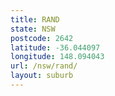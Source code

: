 ```yaml
---
title: RAND
state: NSW
postcode: 2642
latitude: -36.044097
longitude: 148.094043
url: /nsw/rand/
layout: suburb
---
```

